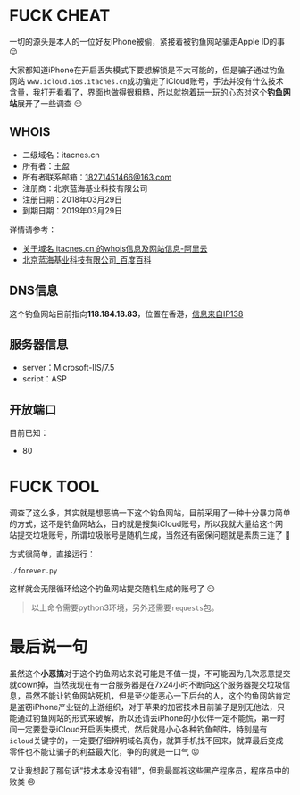 # FUCK CHEAT

一切的源头是本人的一位好友iPhone被偷，紧接着被钓鱼网站骗走Apple ID的事 :pensive:

大家都知道iPhone在开启丢失模式下要想解锁是不大可能的，但是骗子通过钓鱼网站 `www.icloud.ios.itacnes.cn`成功骗走了iCloud账号，手法并没有什么技术含量，我打开看看了，界面也做得很粗糙，所以就抱着玩一玩的心态对这个**钓鱼网站**展开了一些调查 :smirk:

## WHOIS

- 二级域名：itacnes.cn
- 所有者：王盈 
- 所有者联系邮箱：18271451466@163.com
- 注册商：北京蓝海基业科技有限公司
- 注册日期：2018年03月29日
- 到期日期：2019年03月29日


详情请参考：
- [关于域名 itacnes.cn 的whois信息及网站信息-阿里云](https://whois.aliyun.com/whois/domain/itacnes.cn)
- [北京蓝海基业科技有限公司_百度百科](https://baike.baidu.com/item/%E5%8C%97%E4%BA%AC%E8%93%9D%E6%B5%B7%E5%9F%BA%E4%B8%9A%E7%A7%91%E6%8A%80%E6%9C%89%E9%99%90%E5%85%AC%E5%8F%B8/20058890?fr=aladdin)

## DNS信息
这个钓鱼网站目前指向**118.184.18.83**，位置在香港，[信息来自IP138](http://www.ip138.com/ips138.asp?ip=www.icloud.ios.itacnes.cn)

## 服务器信息
- server：Microsoft-IIS/7.5
- script：ASP

## 开放端口
目前已知：
- 80

# FUCK TOOL
调查了这么多，其实就是想恶搞一下这个钓鱼网站，目前采用了一种十分暴力简单的方式，这不是钓鱼网站么，目的就是搜集iCloud账号，所以我就大量给这个网站提交垃圾账号，所谓垃圾账号是随机生成，当然还有密保问题就是素质三连了 :triumph:

方式很简单，直接运行：
```
./forever.py
```
这样就会无限循环给这个钓鱼网站提交随机生成的账号了 :smirk:

> 以上命令需要python3环境，另外还需要`requests`包。

# 最后说一句
虽然这个**小恶搞**对于这个钓鱼网站来说可能是不值一提，不可能因为几次恶意提交就down掉，当然我现在有一台服务器是在7x24小时不断向这个服务器提交垃圾信息，虽然不能让钓鱼网站死机，但是至少能恶心一下后台的人，这个钓鱼网站肯定是盗窃iPhone产业链的上游组织，对于苹果的加密技术目前骗子是别无他法，只能通过钓鱼网站的形式来破解，所以还请丢iPhone的小伙伴一定不能慌，第一时间一定要登录iCloud开启丢失模式，然后就是小心各种钓鱼邮件，特别是有`icloud`关键字的，一定要仔细辨明域名真伪，就算手机找不回来，就算最后变成零件也不能让骗子的利益最大化，争的的就是一口气 :rage:

又让我想起了那句话“技术本身没有错”，但我最鄙视这些黑产程序员，程序员中的败类 :angry:
